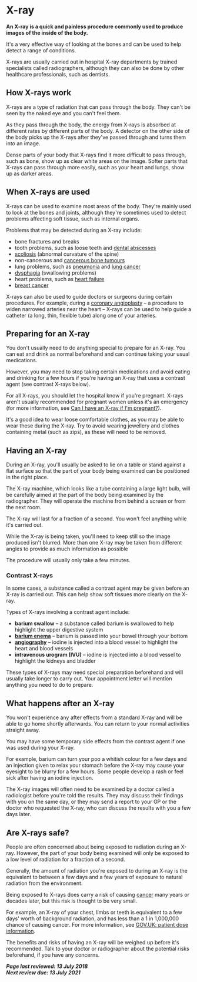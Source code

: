 <!-- X-ray -->

# X-ray

**An X-ray is a quick and painless procedure commonly used to produce images of the inside of the body.**

It's a very effective way of looking at the bones and can be used to help detect a range of conditions.

X-rays are usually carried out in hospital X-ray departments by  trained specialists called radiographers, although they can also be done by other healthcare professionals, such as dentists.



## How X-rays work

X-rays are a type of radiation that can pass through the body. They can't be seen by the naked eye and you can't feel them.

As they pass through the body, the energy from X-rays is absorbed at  different rates by different parts of the body. A detector on the other  side of the body picks up the X-rays after they've passed through and  turns them into an image.

Dense parts of your body that X-rays find it more difficult to pass  through, such as bone, show up as clear white areas on the image. Softer parts that X-rays can pass through more easily, such as your heart and  lungs, show up as darker areas.



## When X-rays are used

X-rays can be used to examine most areas of the body. They're mainly  used to look at the bones and joints, although they're sometimes used to detect problems affecting soft tissue, such as internal organs.

Problems that may be detected during an X-ray include:

- bone fractures and breaks 
- tooth problems, such as loose teeth and [dental abscesses](https://www.nhs.uk/conditions/dental-abscess/)
- [scoliosis](https://www.nhs.uk/conditions/scoliosis/) (abnormal curvature of the spine) 
- non-cancerous and [cancerous bone tumours](https://www.nhs.uk/conditions/bone-cancer/)
- lung problems, such as [pneumonia](https://www.nhs.uk/conditions/pneumonia/) and [lung cancer](https://www.nhs.uk/conditions/lung-cancer/)
- [dysphagia](https://www.nhs.uk/conditions/swallowing-problems-dysphagia/) (swallowing problems) 
- heart problems, such as [heart failure](https://www.nhs.uk/conditions/heart-failure/)
- [breast cancer](https://www.nhs.uk/conditions/breast-cancer/)

X-rays can also be used to guide doctors or surgeons during certain procedures. For example, during a [coronary angioplasty](https://www.nhs.uk/conditions/coronary-angioplasty/) – a procedure to widen narrowed arteries near the heart – X-rays can be  used to help guide a catheter (a long, thin, flexible tube) along one of your arteries.



## Preparing for an X-ray

You don't usually need to do anything special to prepare for an  X-ray. You can eat and drink as normal beforehand and can continue  taking your usual medications.

However, you may need to stop taking certain medications and avoid  eating and drinking for a few hours if you're having an X-ray that uses a contrast agent (see contrast X-rays below).

For all X-rays, you should let the hospital know if you're pregnant.  X-rays aren't usually recommended for pregnant women unless it's an  emergency (for more information, see [Can I have an X-ray if I'm pregnant?](https://www.nhs.uk/common-health-questions/pregnancy/can-i-have-an-x-ray-if-i-am-pregnant/)).

It's a good idea to wear loose comfortable clothes, as you may be  able to wear these during the X-ray. Try to avoid wearing jewellery and  clothes containing metal (such as zips), as these will need to be  removed.



## Having an X-ray

During an X-ray, you'll usually be asked to lie on a table or stand  against a flat surface so that the part of your body being examined can  be positioned in the right place.

The X-ray machine, which looks like a tube containing a large light  bulb, will be carefully aimed at the part of the body being examined by  the radiographer. They will operate the machine from behind a screen or  from the next room.

The X-ray will last for a fraction of a second. You won't feel anything while it's carried out.

While the X-ray is being taken, you'll need to keep still so the  image produced isn't blurred. More than one X-ray may be taken from  different angles to provide as much information as possible

The procedure will usually only take a few minutes.

### Contrast X-rays

In some cases, a substance called a contrast agent may be given  before an X-ray is carried out. This can help show soft tissues more  clearly on the X-ray. 

Types of X-rays involving a contrast agent include:

- **barium swallow** – a substance called barium is swallowed to help highlight the upper digestive system 
- [**barium enema**](https://www.nhs.uk/conditions/barium-enema/) – barium is passed into your bowel through your bottom 
- [**angiography**](https://www.nhs.uk/conditions/angiography/) – iodine is injected into a blood vessel to highlight the heart and blood vessels 
- **intravenous urogram (IVU)** – iodine is injected into a blood vessel to highlight the kidneys and bladder 

These types of X-rays may need special preparation beforehand and  will usually take longer to carry out. Your appointment letter will  mention anything you need to do to prepare.



## What happens after an X-ray

You won't experience any after effects from a standard X-ray and will be able to go home shortly afterwards. You can return to your normal  activities straight away.

You may have some temporary side effects from the contrast agent if one was used during your X-ray. 

For example, barium can turn your poo a whitish colour for a few days and an injection given to relax your stomach before the X-ray may cause your eyesight to be blurry for a few hours. Some people develop a rash  or feel sick after having an iodine injection.

The X-ray images will often need to be examined by a doctor called a  radiologist before you're told the results. They may discuss their  findings with you on the same day, or they may send a report to your GP  or the doctor who requested the X-ray, who can discuss the results with  you a few days later.



## Are X-rays safe?

People are often concerned about being exposed to radiation during an X-ray. However, the part of your body being examined will only be  exposed to a low level of radiation for a fraction of a second.

Generally, the amount of radiation you're exposed to during an X-ray  is the equivalent to between a few days and a few years of exposure to  natural radiation from the environment.

Being exposed to X-rays does carry a risk of causing [cancer](https://www.nhs.uk/conditions/cancer/) many years or decades later, but this risk is thought to be very small.

For example, an X-ray of your chest, limbs or teeth is  equivalent to a few days' worth of background radiation, and has less  than a 1 in 1,000,000 chance of causing cancer. For more  information, see [GOV.UK: patient dose information](https://www.gov.uk/government/publications/medical-radiation-patient-doses/patient-dose-information-guidance).

The benefits and risks of having an X-ray will be weighed up before  it's recommended. Talk to your doctor or radiographer about the  potential risks beforehand, if you have any concerns.

***Page last reviewed: 13 July 2018  
Next review due: 13 July 2021***
